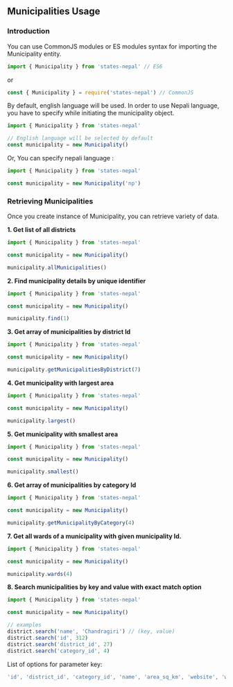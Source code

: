 ## Municipalities Usage

### Introduction

You can use CommonJS modules or ES modules syntax for importing the Municipality entity.

```js
import { Municipality } from 'states-nepal' // ES6
```

or

```js
const { Municipality } = require('states-nepal') // CommonJS
```

By default, english language will be used. In order to use Nepali language, you have to specify while initiating the municipality object.

```js
import { Municipality } from 'states-nepal'

// English language will be selected by default
const municipality = new Municipality()
```

Or, You can specify nepali language :

```js
import { Municipality } from 'states-nepal'

const municipality = new Municipality('np')
```

### Retrieving Municipalities

Once you create instance of Municipality, you can retrieve variety of data.

**1. Get list of all districts**

```js
import { Municipality } from 'states-nepal'

const municipality = new Municipality()

municipality.allMunicipalities()
```

**2. Find municipality details by unique identifier**

```js
import { Municipality } from 'states-nepal'

const municipality = new Municipality()

municipality.find(1)
```

**3. Get array of municipalities by district Id**

```js
import { Municipality } from 'states-nepal'

const municipality = new Municipality()

municipality.getMunicipalitiesByDistrict(7)
```

**4. Get municipality with largest area**

```js
import { Municipality } from 'states-nepal'

const municipality = new Municipality()

municipality.largest()
```

**5. Get municipality with smallest area**

```js
import { Municipality } from 'states-nepal'

const municipality = new Municipality()

municipality.smallest()
```

**6. Get array of municipalities by category Id**

```js
import { Municipality } from 'states-nepal'

const municipality = new Municipality()

municipality.getMunicipalityByCategory(4)
```

**7. Get all wards of a municipality with given municipality Id.**

```js
import { Municipality } from 'states-nepal'

const municipality = new Municipality()

municipality.wards(4)
```

**8. Search municipalities by key and value with exact match option**

```js
import { Municipality } from 'states-nepal'

const municipality = new Municipality()

// examples
district.search('name', 'Chandragiri') // (key, value)
district.search('id', 312)
district.search('district_id', 27)
district.search('category_id', 4)
```

List of options for parameter key:

```js
'id', 'district_id', 'category_id', 'name', 'area_sq_km', 'website', 'wards'
```
